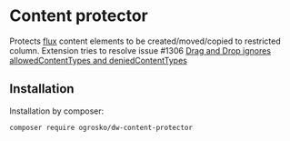 # Content protector

Protects [flux](https://fluidtypo3.org/) content elements to be created/moved/copied to restricted column. Extension tries to resolve issue #1306 [Drag and Drop ignores allowedContentTypes and deniedContentTypes](https://github.com/FluidTYPO3/flux/issues/1306) 

## Installation

Installation by composer:

`composer require ogrosko/dw-content-protector`
